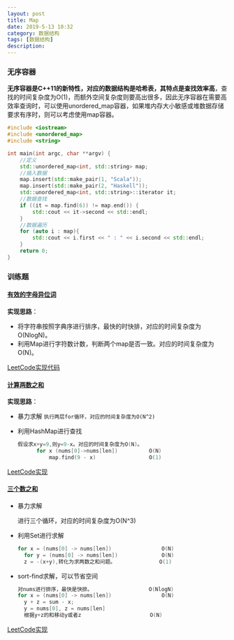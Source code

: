 ```yaml
---
layout: post
title: Map
date: 2019-5-13 10:32
category: 数据结构
tags: [数据结构]
description:
---
```




### 无序容器

​	**无序容器是C++11的新特性，对应的数据结构是哈希表，其特点是查找效率高**，查找的时间复杂度为O(1)，而额外空间复杂度则要高出很多，因此无序容器在需要高效率查询时，可以使用unordered_map容器，如果堆内存大小敏感或堆数据存储要求有序时，则可以考虑使用map容器。

```C++
#include <iostream>
#include <unordered_map>
#include <string>

int main(int argc, char **argv) {
	//定义
    std::unordered_map<int, std::string> map;
	//插入数据
    map.insert(std::make_pair(1, "Scala"));
	map.insert(std::make_pair(2, "Haskell"));
	std::unordered_map<int, std::string>::iterator it;
	//数据查找
    if ((it = map.find(6)) != map.end()) {
		std::cout << it->second << std::endl;
	}
    //数据遍历
	for (auto i : map){
		std::cout << i.first << " : " << i.second << std::endl;
	}
	return 0;
}
```



### 训练题

#### [有效的字母异位词](https://leetcode-cn.com/problems/valid-anagram/description/)

**实现思路**：

- 将字符串按照字典序进行排序，最快的时快排，对应的时间复杂度为O(NlogN)。
- 利用Map进行字符数计数，判断两个map是否一致。对应的时间复杂度为O(N)。

[LeetCode实现代码](https://github.com/DepInjoy/BaseHouse/blob/master/Interview/Map/%E6%9C%89%E6%95%88%E7%9A%84%E5%AD%97%E6%AF%8D%E5%BC%82%E4%BD%8D%E8%AF%8D.cpp)



#### [计算两数之和](https://leetcode-cn.com/problems/two-sum/)

**实现思路**：

- 暴力求解
  ```执行两层for循环，对应的时间复杂度为O(N^2)```

- 利用HashMap进行查找

  ```C++
  假设求x+y=9,则y=9-x。对应的时间复杂度为O(N)。
  		for x (nums[0]->nums[len])			O(N)
  			map.find(9 - x)					O(1)
  ```

[LeetCode实现](https://github.com/DepInjoy/BaseHouse/blob/master/Interview/Map/%E4%B8%A4%E6%95%B0%E4%B9%8B%E5%92%8C.cpp)



#### [三个数之和](https://leetcode-cn.com/problems/3sum/)

- 暴力求解

  进行三个循环，对应的时间复杂度为O(N^3)

- 利用Set进行求解

  ```C++
  for x = (nums[0] -> nums[len])				O(N)
  	for y = (nums[0] -> nums[len])				O(N)
  	z = -(x+y),转化为求两数之和问题。	   	     	O(1)
  ```

- sort-find求解，可以节省空间

  ```C++
  对nums进行排序，最快是快排。					O(NlogN)
  for x = (nums[0] -> nums[len])				O(N)
  	y + z = sum - x;
  	y = nums[0], z = nums[len]
  	根据y+z的和移动y或者z		    		   O(N)
  ```

[LeetCode实现](https://github.com/DepInjoy/BaseHouse/blob/master/Interview/Map/%E4%B8%89%E6%95%B0%E4%B9%8B%E5%92%8C.cpp)



